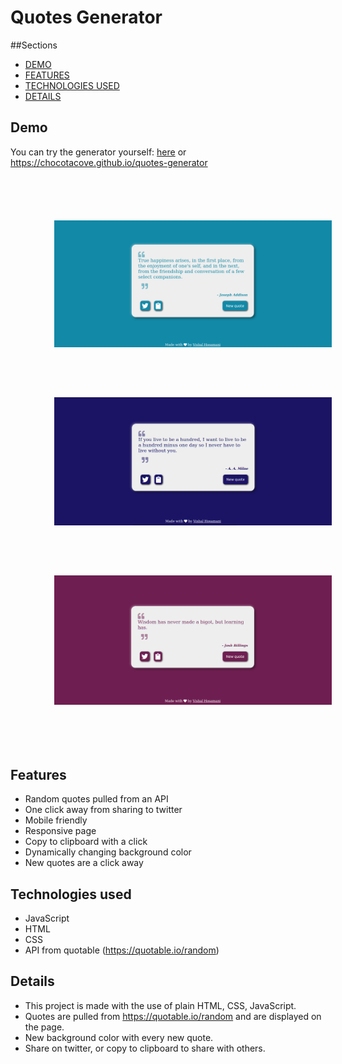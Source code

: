 # Quotes Generator

##Sections
 - [DEMO](#demo)
 - [FEATURES](#features)
 - [TECHNOLOGIES USED](#technologies-used)
 - [DETAILS](#details)

## Demo
You can try the generator yourself: [here](https://chocotacove.github.io/quotes-generator)  or
https://chocotacove.github.io/quotes-generator
<div style="display: flex;flex-wrap:wrap; padding: 30px;">
<img alt="demo" style="margin: 20px; padding: 20px;width: 600px" src="./img/demo1.png">
<img alt="demo" style="margin: 20px; padding: 20px;width: 600px" src="./img/demo2.png">
<img alt="demo" style="margin: 20px; padding: 20px;width: 600px" src="./img/demo3.png">
</div>

## Features
- Random quotes pulled from an API
- One click away from sharing to twitter
- Mobile friendly
- Responsive page
- Copy to clipboard with a click
- Dynamically changing background color
- New quotes are a click away

## Technologies used
- JavaScript
- HTML
- CSS
- API from quotable (https://quotable.io/random)

## Details
* This project is made with the use of plain HTML, CSS, JavaScript.
* Quotes are pulled from https://quotable.io/random and are displayed on the page.
* New background color with every new quote.
* Share on twitter, or copy to clipboard to share with others.
